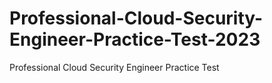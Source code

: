 # Professional-Cloud-Security-Engineer-Practice-Test-2023
Professional Cloud Security Engineer Practice Test
